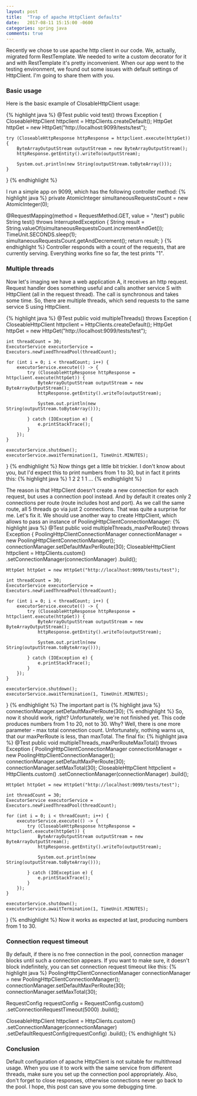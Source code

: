 ```yaml
---
layout: post
title:  "Trap of apache HttpClient defaults"
date:   2017-08-11 15:15:00 -0600
categories: spring java
comments: true
---
```

Recently we chose to use apache http client in our code. We, actually, migrated form RestTemplate. We needed to write a custom decorator for it and with RestTemplate it's pretty inconvenient. When our app went to the testing environment, we found out some issues with default settings of HttpClient. I'm going to share them with you.

### Basic usage
Here is the basic example of ClosableHttpClient usage:

{% highlight java %}
@Test
public void test() throws Exception {
    CloseableHttpClient httpclient = HttpClients.createDefault();
    HttpGet httpGet = new HttpGet("http://localhost:9099/tests/test");

    try (CloseableHttpResponse httpResponse = httpclient.execute(httpGet)) {
        ByteArrayOutputStream outputStream = new ByteArrayOutputStream();
        httpResponse.getEntity().writeTo(outputStream);

        System.out.println(new String(outputStream.toByteArray()));
    }
}
{% endhighlight %}

I run a simple app on 9099, which has the following controller method:
{% highlight java %}
private AtomicInteger simultaneousRequestsCount = new AtomicInteger(0);

@RequestMapping(method = RequestMethod.GET, value = "/test")
public String test() throws InterruptedException {
    String result = String.valueOf(simultaneousRequestsCount.incrementAndGet());
    TimeUnit.SECONDS.sleep(1);
    simultaneousRequestsCount.getAndDecrement();
    return result;
}
{% endhighlight %}
Controller responds with a count of the requests, that are currently serving.
Everything works fine so far, the test prints "1".

### Multiple threads
Now let's imaging we have a web application A, it receives an http request. Request handler does something useful and calls another service S with HttpClient (all in the request thread). The call is synchronous and takes some time. So, there are multiple threads, which send requests to the same service S using HttpClient.

{% highlight java %}
@Test
public void multipleThreads() throws Exception {
    CloseableHttpClient httpclient = HttpClients.createDefault();
    HttpGet httpGet = new HttpGet("http://localhost:9099/tests/test");

    int threadCount = 30;
    ExecutorService executorService = Executors.newFixedThreadPool(threadCount);

    for (int i = 0; i < threadCount; i++) {
        executorService.execute(() -> {
            try (CloseableHttpResponse httpResponse = httpclient.execute(httpGet)) {
                ByteArrayOutputStream outputStream = new ByteArrayOutputStream();
                httpResponse.getEntity().writeTo(outputStream);

                System.out.println(new String(outputStream.toByteArray()));

            } catch (IOException e) {
                e.printStackTrace();
            }
        });
    }

    executorService.shutdown();
    executorService.awaitTermination(1, TimeUnit.MINUTES);
}
{% endhighlight %}
Now things get a little bit trickier. I don't know about you, but I'd expect this to print numbers from 1 to 30, but in fact it prints this:
{% highlight java %}
1
2
2
1
1
...
{% endhighlight %}

The reason is that HttpClient doesn't create a new connection for each request, but uses a connection pool instead. And by default it creates only 2 connections per route (route includes host and port). As we call the same route, all 5 threads go via just 2 connections. That was quite a surprise for me.
Let's fix it. We should use another way to create HttpClient, which allows to pass an instance of PoolingHttpClientConnectionManager:
{% highlight java %}
@Test
public void multipleThreads_maxPerRoute() throws Exception {
    PoolingHttpClientConnectionManager connectionManager = new PoolingHttpClientConnectionManager();
    connectionManager.setDefaultMaxPerRoute(30);
    CloseableHttpClient httpclient = HttpClients.custom()
            .setConnectionManager(connectionManager)
            .build();

    HttpGet httpGet = new HttpGet("http://localhost:9099/tests/test");

    int threadCount = 30;
    ExecutorService executorService = Executors.newFixedThreadPool(threadCount);

    for (int i = 0; i < threadCount; i++) {
        executorService.execute(() -> {
            try (CloseableHttpResponse httpResponse = httpclient.execute(httpGet)) {
                ByteArrayOutputStream outputStream = new ByteArrayOutputStream();
                httpResponse.getEntity().writeTo(outputStream);

                System.out.println(new String(outputStream.toByteArray()));

            } catch (IOException e) {
                e.printStackTrace();
            }
        });
    }

    executorService.shutdown();
    executorService.awaitTermination(1, TimeUnit.MINUTES);
}
{% endhighlight %}
The important part is
{% highlight java %}
connectionManager.setDefaultMaxPerRoute(30);
{% endhighlight %}
So, now it should work, right? Unfortunately, we're not finished yet. This code produces numbers from 1 to 20, not to 30. Why? Well, there is one more parameter - max total connection count. Unfortunately, nothing warns us, that our maxPerRoute is less, than maxTotal. The final fix:
{% highlight java %}
@Test
public void multipleThreads_maxPerRouteMaxTotal() throws Exception {
    PoolingHttpClientConnectionManager connectionManager = new PoolingHttpClientConnectionManager();
    connectionManager.setDefaultMaxPerRoute(30);
    connectionManager.setMaxTotal(30);
    CloseableHttpClient httpclient = HttpClients.custom()
            .setConnectionManager(connectionManager)
            .build();

    HttpGet httpGet = new HttpGet("http://localhost:9099/tests/test");

    int threadCount = 30;
    ExecutorService executorService = Executors.newFixedThreadPool(threadCount);

    for (int i = 0; i < threadCount; i++) {
        executorService.execute(() -> {
            try (CloseableHttpResponse httpResponse = httpclient.execute(httpGet)) {
                ByteArrayOutputStream outputStream = new ByteArrayOutputStream();
                httpResponse.getEntity().writeTo(outputStream);

                System.out.println(new String(outputStream.toByteArray()));

            } catch (IOException e) {
                e.printStackTrace();
            }
        });
    }

    executorService.shutdown();
    executorService.awaitTermination(1, TimeUnit.MINUTES);
}
{% endhighlight %}
Now it works as expected at last, producing numbers from 1 to 30.

### Connection request timeout
By default, if there is no free connection in the pool, connection manager blocks until such a connection appears. If you want to make sure, it doesn't block indefinitely, you can set connection request timeout like this:
{% highlight java %}
PoolingHttpClientConnectionManager connectionManager = new PoolingHttpClientConnectionManager();
connectionManager.setDefaultMaxPerRoute(30);
connectionManager.setMaxTotal(30);

RequestConfig requestConfig = RequestConfig.custom()
        .setConnectionRequestTimeout(5000)
        .build();

CloseableHttpClient httpclient = HttpClients.custom()
        .setConnectionManager(connectionManager)
        .setDefaultRequestConfig(requestConfig)
        .build();
{% endhighlight %}

### Conclusion
Default configuration of apache HttpClient is not suitable for multithread usage. When you use it to work with the same service from different threads, make sure you set up the connection pool appropriately. Also, don't forget to close responses, otherwise connections never go back to the pool. I hope, this post can save you some debugging time.
